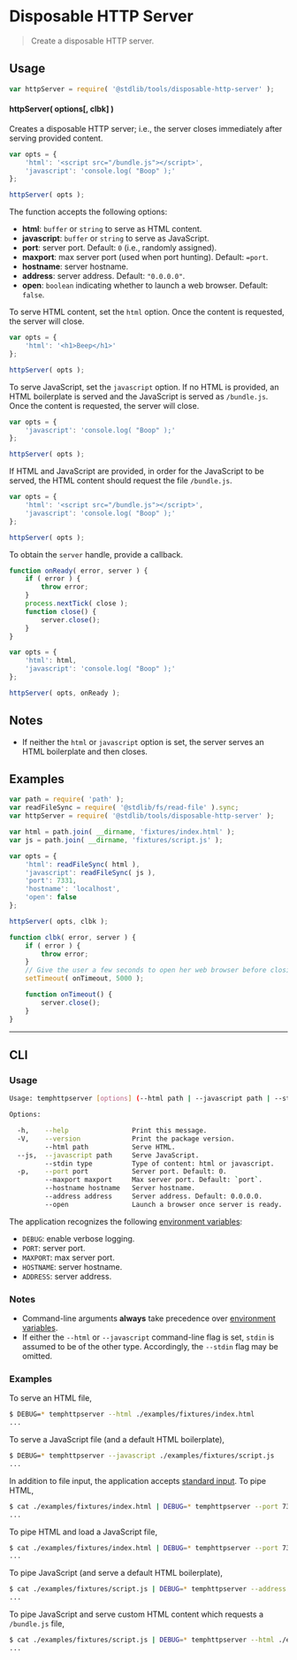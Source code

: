 # Disposable HTTP Server

> Create a disposable HTTP server.


<section class="usage">

## Usage

``` javascript
var httpServer = require( '@stdlib/tools/disposable-http-server' );
```

#### httpServer( options\[, clbk\] )

Creates a disposable HTTP server; i.e., the server closes immediately after serving provided content.

``` javascript
var opts = {
    'html': '<script src="/bundle.js"></script>',
    'javascript': 'console.log( "Boop" );'
};

httpServer( opts );
```

The function accepts the following options:

* __html__: `buffer` or `string` to serve as HTML content.
* __javascript__: `buffer` or `string` to serve as JavaScript.
* __port__: server port. Default: `0` (i.e., randomly assigned).
* __maxport__: max server port (used when port hunting). Default: `=port`.
* __hostname__: server hostname.
* __address__: server address. Default: `"0.0.0.0"`.
* __open__: `boolean` indicating whether to launch a web browser. Default: `false`.

To serve HTML content, set the `html` option. Once the content is requested, the server will close.

``` javascript
var opts = {
    'html': '<h1>Beep</h1>'
};

httpServer( opts );
```

To serve JavaScript, set the `javascript` option. If no HTML is provided, an HTML boilerplate is served and the JavaScript is served as `/bundle.js`. Once the content is requested, the server will close.

``` javascript
var opts = {
    'javascript': 'console.log( "Boop" );'
};

httpServer( opts );
```

If HTML and JavaScript are provided, in order for the JavaScript to be served, the HTML content should request the file `/bundle.js`.

``` javascript
var opts = {
    'html': '<script src="/bundle.js"></script>',
    'javascript': 'console.log( "Boop" );'
};

httpServer( opts );
```

To obtain the `server` handle, provide a callback.

``` javascript
function onReady( error, server ) {
    if ( error ) {
        throw error;
    }
    process.nextTick( close );
    function close() {
        server.close();
    }
}

var opts = {
    'html': html,
    'javascript': 'console.log( "Boop" );'
};

httpServer( opts, onReady );
```

</section>

<!-- /.usage -->


<section class="notes">

## Notes

* If neither the `html` or `javascript` option is set, the server serves an HTML boilerplate and then closes.

</section>

<!-- /.notes -->


<section class="examples">

## Examples

``` javascript
var path = require( 'path' );
var readFileSync = require( '@stdlib/fs/read-file' ).sync;
var httpServer = require( '@stdlib/tools/disposable-http-server' );

var html = path.join( __dirname, 'fixtures/index.html' );
var js = path.join( __dirname, 'fixtures/script.js' );

var opts = {
    'html': readFileSync( html ),
    'javascript': readFileSync( js ),
    'port': 7331,
    'hostname': 'localhost',
    'open': false
};

httpServer( opts, clbk );

function clbk( error, server ) {
    if ( error ) {
        throw error;
    }
    // Give the user a few seconds to open her web browser before closing the server...
    setTimeout( onTimeout, 5000 );

    function onTimeout() {
        server.close();
    }
}
```

</section>

<!-- /.examples -->


---

<section class="cli">

## CLI

<section class="usage">

### Usage

``` bash
Usage: temphttpserver [options] (--html path | --javascript path | --stdin type)

Options:

  -h,    --help                Print this message.
  -V,    --version             Print the package version.
         --html path           Serve HTML.
  --js,  --javascript path     Serve JavaScript.
         --stdin type          Type of content: html or javascript.
  -p,    --port port           Server port. Default: 0.
         --maxport maxport     Max server port. Default: `port`.
         --hostname hostname   Server hostname.
         --address address     Server address. Default: 0.0.0.0.
         --open                Launch a browser once server is ready.
```

The application recognizes the following [environment variables][environment-variable]:

* `DEBUG`: enable verbose logging.
* `PORT`: server port.
* `MAXPORT`: max server port.
* `HOSTNAME`: server hostname.
* `ADDRESS`: server address.


</section>

<!-- /.usage -->


<section class="notes">

### Notes

* Command-line arguments __always__ take precedence over [environment variables][environment-variable].
* If either the `--html` or `--javascript` command-line flag is set, `stdin` is assumed to be of the other type. Accordingly, the `--stdin` flag may be omitted.

</section>

<!-- /.notes -->


<section class="examples">

### Examples

To serve an HTML file,

``` bash
$ DEBUG=* temphttpserver --html ./examples/fixtures/index.html
...
```

To serve a JavaScript file (and a default HTML boilerplate),

``` bash
$ DEBUG=* temphttpserver --javascript ./examples/fixtures/script.js
...
```

In addition to file input, the application accepts [standard input][standard-streams]. To pipe HTML,

``` bash
$ cat ./examples/fixtures/index.html | DEBUG=* temphttpserver --port 7331 --stdin html
...
```

To pipe HTML and load a JavaScript file,

``` bash
$ cat ./examples/fixtures/index.html | DEBUG=* temphttpserver --port 7331 --javascript ./examples/fixtures/script.js
...
```

To pipe JavaScript (and serve a default HTML boilerplate),

``` bash
$ cat ./examples/fixtures/script.js | DEBUG=* temphttpserver --address '127.0.0.1' --stdin javascript
...
```

To pipe JavaScript and serve custom HTML content which requests a `/bundle.js` file,

``` bash
$ cat ./examples/fixtures/script.js | DEBUG=* temphttpserver --html ./examples/fixtures/index.html
...
```

</section>

<!-- /.examples -->

</section>

<!-- /.cli -->


<section class="links">

[environment-variable]: https://en.wikipedia.org/wiki/Environment_variable
[standard-streams]: https://en.wikipedia.org/wiki/Standard_streams

</section>

<!-- /.links -->
